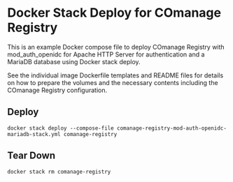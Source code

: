 <!--
COmanage Registry Docker documentation

Portions licensed to the University Corporation for Advanced Internet
Development, Inc. ("UCAID") under one or more contributor license agreements.
See the NOTICE file distributed with this work for additional information
regarding copyright ownership.

UCAID licenses this file to you under the Apache License, Version 2.0
(the "License"); you may not use this file except in compliance with the
License. You may obtain a copy of the License at:

http://www.apache.org/licenses/LICENSE-2.0

Unless required by applicable law or agreed to in writing, software
distributed under the License is distributed on an "AS IS" BASIS,
WITHOUT WARRANTIES OR CONDITIONS OF ANY KIND, either express or implied.
See the License for the specific language governing permissions and
limitations under the License.
-->

# Docker Stack Deploy for COmanage Registry 

This is an example Docker compose file to deploy COmanage
Registry with mod_auth_openidc for Apache HTTP Server
for authentication and a MariaDB database using Docker stack deploy.

See the individual image Dockerfile templates and README
files for details on how to prepare the volumes and the
necessary contents including the COmanage Registry 
configuration.

## Deploy

```
docker stack deploy --compose-file comanage-registry-mod-auth-openidc-mariadb-stack.yml comanage-registry
```

## Tear Down

```
docker stack rm comanage-registry
```
